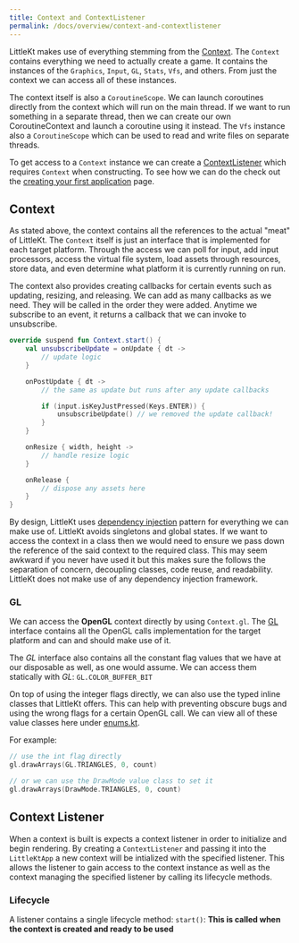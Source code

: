 ```yaml
---
title: Context and ContextListener
permalink: /docs/overview/context-and-contextlistener
---
```


LittleKt makes use of everything stemming from the [Context](https://github.com/littlektframework/littlekt/blob/master/core/src/commonMain/kotlin/com/lehaine/littlekt/Context.kt). The `Context` contains everything we need to actually create a game. It contains the instances of the `Graphics`, `Input`, `GL`, `Stats`, `Vfs`, and others. From just the context we can access all of these instances.

The context itself is also a `CoroutineScope`. We can launch coroutines directly from the context which will run on the main thread. If we want to run something in a separate thread, then we can create our own CoroutineContext and launch a coroutine using it instead. The `Vfs` instance also a `CoroutineScope` which can be used to read and write files on separate threads.

To get access to a `Context` instance we can create a [ContextListener](https://github.com/littlektframework/littlekt/blob/master/core/src/commonMain/kotlin/com/lehaine/littlekt/ContextListener.kt) which requires `Context` when constructing. To see how we can do the check out the [creating your first application](/docs/starting/first-application) page.

## Context

As stated above, the context contains all the references to the actual "meat" of LittleKt. The `Context` itself is just an interface that is implemented for each target platform. Through the access we can poll for input, add input processors, access the virtual file system, load assets through resources, store data, and even determine what platform it is currently running on run.

The context also provides creating callbacks for certain events such as updating, resizing, and releasing. We can add as many callbacks as we need. They will be called in the order they were added. Anytime we subscribe to an event, it returns a callback that we can invoke to unsubscribe.

```kotlin
override suspend fun Context.start() {
    val unsubscribeUpdate = onUpdate { dt ->
        // update logic
    }

    onPostUpdate { dt ->
        // the same as update but runs after any update callbacks

        if (input.isKeyJustPressed(Keys.ENTER)) {
            unsubscribeUpdate() // we removed the update callback!
        }
    }

    onResize { width, height ->
        // handle resize logic
    }

    onRelease {
        // dispose any assets here
    }
}
```

By design, LittleKt uses [dependency injection](https://en.wikipedia.org/docs/Dependency_injection) pattern for everything we can make use of. LittleKt avoids singletons and global states. If we want to access the context in a class then we would need to ensure we pass down the reference of the said context to the required class. This may seem awkward if you never have used it but this makes sure the follows the separation of concern, decoupling classes, code reuse, and readability. LittleKt does not make use of any dependency injection framework.

### GL

We can access the **OpenGL** context directly by using `Context.gl`. The [GL](https://github.com/littlektframework/littlekt/blob/master/core/src/commonMain/kotlin/com/lehaine/littlekt/graphics/GL.kt) interface contains all the OpenGL calls implementation for the target platform and can and should make use of it.

The _GL_ interface also contains all the constant flag values that we have at our disposable as well, as one would assume. We can access them statically with _GL_: `GL.COLOR_BUFFER_BIT`

On top of using the integer flags directly, we can also use the typed inline classes that LittleKt offers. This can help with preventing obscure bugs and using the wrong flags for a certain OpenGL call. We can view all of these value classes here under [enums.kt](https://github.com/littlektframework/littlekt/blob/master/core/src/commonMain/kotlin/com/lehaine/littlekt/graphics/gl/enums.kt).

For example:

```kotlin
// use the int flag directly
gl.drawArrays(GL.TRIANGLES, 0, count)

// or we can use the DrawMode value class to set it
gl.drawArrays(DrawMode.TRIANGLES, 0, count)
```

## Context Listener

When a context is built is expects a context listener in order to initialize and begin rendering. By creating a `ContextListener` and passing it into the `LittleKtApp` a new context will be intialized with the specified listener. This allows the listener to gain access to the context instance as well as the context managing the specified listener by calling its lifecycle methods.

### Lifecycle

A listener contains a single lifecycle method:
`start()`: **This is called when the context is created and ready to be used**
